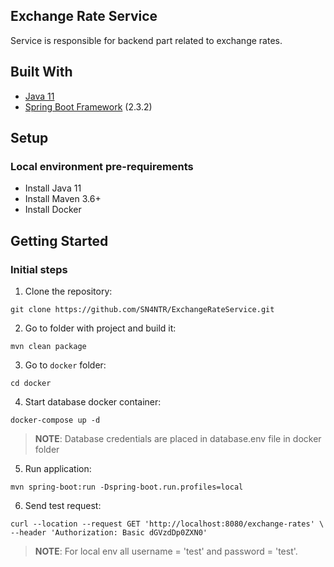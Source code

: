 ## Exchange Rate Service

Service is responsible for backend part related to exchange rates.

## Built With
- [Java 11](https://docs.oracle.com/javase/11/)
- [Spring Boot Framework](https://spring.io/projects/spring-boot) (2.3.2)

## Setup
### Local environment pre-requirements
- Install Java 11
- Install Maven 3.6+
- Install Docker

## Getting Started
### Initial steps
1. Clone the repository:
```shell script
git clone https://github.com/SN4NTR/ExchangeRateService.git
```
2. Go to folder with project and build it:
```shell script
mvn clean package
```
3. Go to `docker` folder:
```shell script
cd docker
```
4. Start database docker container:
```
docker-compose up -d
```
> **NOTE**: Database credentials are placed in database.env file in docker folder

5. Run application:
```shell script
mvn spring-boot:run -Dspring-boot.run.profiles=local
```
6. Send test request:
```
curl --location --request GET 'http://localhost:8080/exchange-rates' \
--header 'Authorization: Basic dGVzdDp0ZXN0'
```
> **NOTE**: For local env all username = 'test' and password = 'test'.
